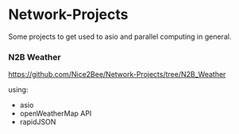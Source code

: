 # Network-Projects
Some projects to get used to asio and parallel computing in general.


### N2B Weather
https://github.com/Nice2Bee/Network-Projects/tree/N2B_Weather

using:
* asio
* openWeatherMap API
* rapidJSON
